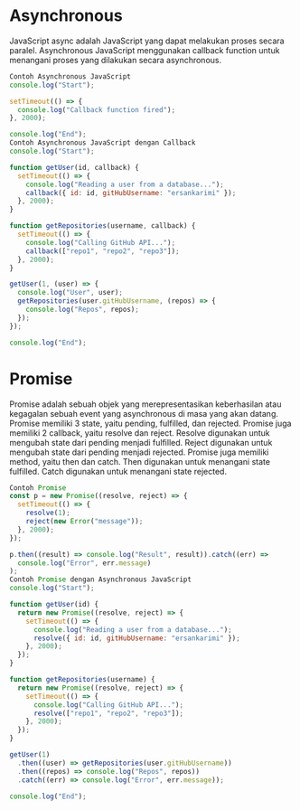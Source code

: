 # Asynchronous

JavaScript async adalah JavaScript yang dapat melakukan proses secara paralel. Asynchronous JavaScript menggunakan callback function untuk menangani proses yang dilakukan secara asynchronous.

```js
Contoh Asynchronous JavaScript
console.log("Start");

setTimeout(() => {
  console.log("Callback function fired");
}, 2000);

console.log("End");
Contoh Asynchronous JavaScript dengan Callback
console.log("Start");

function getUser(id, callback) {
  setTimeout(() => {
    console.log("Reading a user from a database...");
    callback({ id: id, gitHubUsername: "ersankarimi" });
  }, 2000);
}

function getRepositories(username, callback) {
  setTimeout(() => {
    console.log("Calling GitHub API...");
    callback(["repo1", "repo2", "repo3"]);
  }, 2000);
}

getUser(1, (user) => {
  console.log("User", user);
  getRepositories(user.gitHubUsername, (repos) => {
    console.log("Repos", repos);
  });
});

console.log("End");
```

# Promise

Promise adalah sebuah objek yang merepresentasikan keberhasilan atau kegagalan sebuah event yang asynchronous di masa yang akan datang. Promise memiliki 3 state, yaitu pending, fulfilled, dan rejected. Promise juga memiliki 2 callback, yaitu resolve dan reject. Resolve digunakan untuk mengubah state dari pending menjadi fulfilled. Reject digunakan untuk mengubah state dari pending menjadi rejected. Promise juga memiliki method, yaitu then dan catch. Then digunakan untuk menangani state fulfilled. Catch digunakan untuk menangani state rejected.

```js
Contoh Promise
const p = new Promise((resolve, reject) => {
  setTimeout(() => {
    resolve(1);
    reject(new Error("message"));
  }, 2000);
});

p.then((result) => console.log("Result", result)).catch((err) =>
  console.log("Error", err.message)
);
Contoh Promise dengan Asynchronous JavaScript
console.log("Start");

function getUser(id) {
  return new Promise((resolve, reject) => {
    setTimeout(() => {
      console.log("Reading a user from a database...");
      resolve({ id: id, gitHubUsername: "ersankarimi" });
    }, 2000);
  });
}

function getRepositories(username) {
  return new Promise((resolve, reject) => {
    setTimeout(() => {
      console.log("Calling GitHub API...");
      resolve(["repo1", "repo2", "repo3"]);
    }, 2000);
  });
}

getUser(1)
  .then((user) => getRepositories(user.gitHubUsername))
  .then((repos) => console.log("Repos", repos))
  .catch((err) => console.log("Error", err.message));

console.log("End");
```
